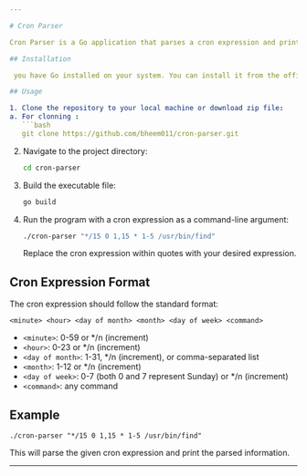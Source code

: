 ```yaml
---

# Cron Parser

Cron Parser is a Go application that parses a cron expression and prints the schedule for cron job.

## Installation

 you have Go installed on your system. You can install it from the official [Go website](https://golang.org/doc/install).

## Usage

1. Clone the repository to your local machine or download zip file:
a. For clonning : 
   ```bash
   git clone https://github.com/bheem011/cron-parser.git
   ```

2. Navigate to the project directory:

   ```bash
   cd cron-parser
   ```

3. Build the executable file:

   ```bash
   go build
   ```

4. Run the program with a cron expression as a command-line argument:

   ```bash
   ./cron-parser "*/15 0 1,15 * 1-5 /usr/bin/find"
   ```

   Replace the cron expression within quotes with your desired expression.

## Cron Expression Format

The cron expression should follow the standard format:

```
<minute> <hour> <day of month> <month> <day of week> <command>
```

- `<minute>`: 0-59 or */n (increment)
- `<hour>`: 0-23 or */n (increment)
- `<day of month>`: 1-31, */n (increment), or comma-separated list
- `<month>`: 1-12 or */n (increment)
- `<day of week>`: 0-7 (both 0 and 7 represent Sunday) or */n (increment)
- `<command>`: any command

## Example

```
./cron-parser "*/15 0 1,15 * 1-5 /usr/bin/find"
```

This will parse the given cron expression and print the parsed information.

---
```

